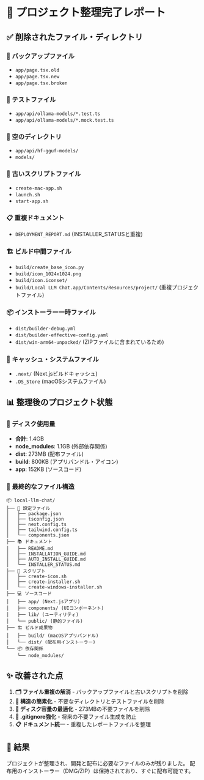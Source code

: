 # 🧹 プロジェクト整理完了レポート

## ✅ 削除されたファイル・ディレクトリ

### 📄 バックアップファイル
- `app/page.tsx.old`
- `app/page.tsx.new` 
- `app/page.tsx.broken`

### 🧪 テストファイル
- `app/api/ollama-models/*.test.ts`
- `app/api/ollama-models/*.mock.test.ts`

### 📁 空のディレクトリ
- `app/api/hf-gguf-models/`
- `models/`

### 🔧 古いスクリプトファイル
- `create-mac-app.sh`
- `launch.sh`
- `start-app.sh`

### 📋 重複ドキュメント
- `DEPLOYMENT_REPORT.md` (INSTALLER_STATUSと重複)

### 🏗️ ビルド中間ファイル
- `build/create_base_icon.py`
- `build/icon_1024x1024.png`
- `build/icon.iconset/`
- `build/Local LLM Chat.app/Contents/Resources/project/` (重複プロジェクトファイル)

### 📦 インストーラー一時ファイル
- `dist/builder-debug.yml`
- `dist/builder-effective-config.yaml`
- `dist/win-arm64-unpacked/` (ZIPファイルに含まれているため)

### 💾 キャッシュ・システムファイル
- `.next/` (Next.jsビルドキャッシュ)
- `.DS_Store` (macOSシステムファイル)

## 📊 整理後のプロジェクト状態

### 💽 ディスク使用量
- **合計**: 1.4GB
- **node_modules**: 1.1GB (外部依存関係)
- **dist**: 273MB (配布ファイル)
- **build**: 800KB (アプリバンドル・アイコン)
- **app**: 152KB (ソースコード)

### 📁 最終的なファイル構造
```
📦 local-llm-chat/
├── 📄 設定ファイル
│   ├── package.json
│   ├── tsconfig.json
│   ├── next.config.ts
│   ├── tailwind.config.ts
│   └── components.json
├── 📚 ドキュメント
│   ├── README.md
│   ├── INSTALLATION_GUIDE.md
│   ├── AUTO_INSTALL_GUIDE.md
│   └── INSTALLER_STATUS.md
├── 🔧 スクリプト
│   ├── create-icon.sh
│   ├── create-installer.sh
│   └── create-windows-installer.sh
├── 💻 ソースコード
│   ├── app/ (Next.jsアプリ)
│   ├── components/ (UIコンポーネント)
│   ├── lib/ (ユーティリティ)
│   └── public/ (静的ファイル)
├── 🏗️ ビルド成果物
│   ├── build/ (macOSアプリバンドル)
│   └── dist/ (配布用インストーラー)
└── 📦 依存関係
    └── node_modules/
```

## ✨ 改善された点

1. **🗂️ ファイル重複の解消** - バックアップファイルと古いスクリプトを削除
2. **📐 構造の簡素化** - 不要なディレクトリとテストファイルを削除
3. **💾 ディスク容量の最適化** - 273MBの不要ファイルを削除
4. **🔧 .gitignore強化** - 将来の不要ファイル生成を防止
5. **📋 ドキュメント統一** - 重複したレポートファイルを整理

## 🎯 結果

プロジェクトが整理され、開発と配布に必要なファイルのみが残りました。
配布用のインストーラー（DMG/ZIP）は保持されており、すぐに配布可能です。

